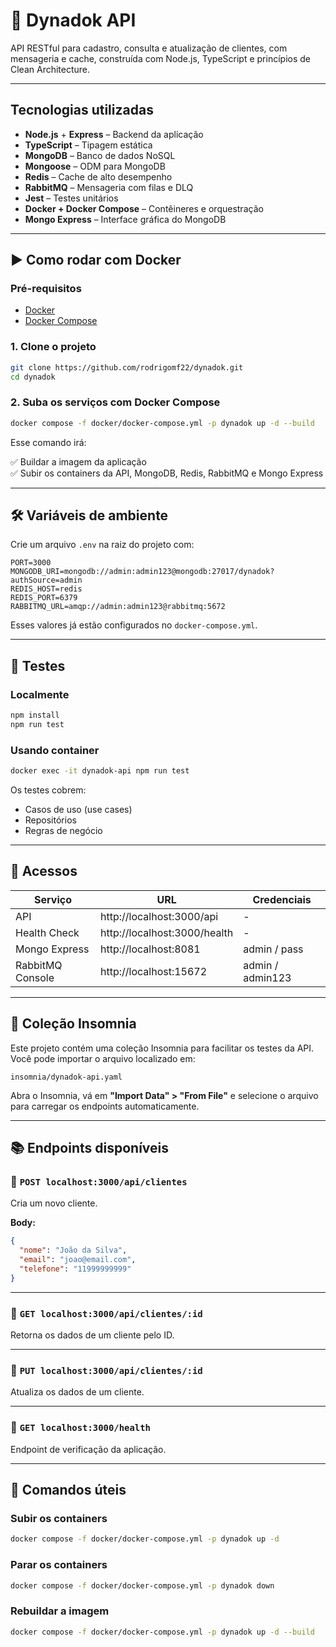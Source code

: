 # 🧾 Dynadok API

API RESTful para cadastro, consulta e atualização de clientes, com mensageria e cache, construída com Node.js, TypeScript e princípios de Clean Architecture.

---

## Tecnologias utilizadas

- **Node.js** + **Express** – Backend da aplicação
- **TypeScript** – Tipagem estática
- **MongoDB** – Banco de dados NoSQL
- **Mongoose** – ODM para MongoDB
- **Redis** – Cache de alto desempenho
- **RabbitMQ** – Mensageria com filas e DLQ
- **Jest** – Testes unitários
- **Docker + Docker Compose** – Contêineres e orquestração
- **Mongo Express** – Interface gráfica do MongoDB

---

## ▶️ Como rodar com Docker

### Pré-requisitos

- [Docker](https://docs.docker.com/get-docker/)
- [Docker Compose](https://docs.docker.com/compose/)

### 1. Clone o projeto

```bash
git clone https://github.com/rodrigomf22/dynadok.git
cd dynadok
```

### 2. Suba os serviços com Docker Compose

```bash
docker compose -f docker/docker-compose.yml -p dynadok up -d --build
```

Esse comando irá:

✅ Buildar a imagem da aplicação  
✅ Subir os containers da API, MongoDB, Redis, RabbitMQ e Mongo Express

---

## 🛠 Variáveis de ambiente

Crie um arquivo `.env` na raiz do projeto com:

```env
PORT=3000
MONGODB_URI=mongodb://admin:admin123@mongodb:27017/dynadok?authSource=admin
REDIS_HOST=redis
REDIS_PORT=6379
RABBITMQ_URL=amqp://admin:admin123@rabbitmq:5672
```

Esses valores já estão configurados no `docker-compose.yml`.

---

## 🧪 Testes

### Localmente

```bash
npm install
npm run test
```

### Usando container

```bash
docker exec -it dynadok-api npm run test
```

Os testes cobrem:

- Casos de uso (use cases)
- Repositórios
- Regras de negócio

---

## 🔗 Acessos

| Serviço          | URL                          | Credenciais       |
|------------------|------------------------------|-------------------|
| API              | http://localhost:3000/api    | -                 |
| Health Check     | http://localhost:3000/health | -                 |
| Mongo Express    | http://localhost:8081        | admin / pass      |
| RabbitMQ Console | http://localhost:15672       | admin / admin123  |

---

## 📁 Coleção Insomnia

Este projeto contém uma coleção Insomnia para facilitar os testes da API.  
Você pode importar o arquivo localizado em:

```text
insomnia/dynadok-api.yaml
```

Abra o Insomnia, vá em **"Import Data" > "From File"** e selecione o arquivo para carregar os endpoints automaticamente.

---

## 📚 Endpoints disponíveis

### 🔹 `POST localhost:3000/api/clientes`

Cria um novo cliente.

**Body:**
```json
{
  "nome": "João da Silva",
  "email": "joao@email.com",
  "telefone": "11999999999"
}
```

---

### 🔹 `GET localhost:3000/api/clientes/:id`

Retorna os dados de um cliente pelo ID.

---

### 🔹 `PUT localhost:3000/api/clientes/:id`

Atualiza os dados de um cliente.

---

### 🔹 `GET localhost:3000/health`

Endpoint de verificação da aplicação.

---

## 🧰 Comandos úteis

### Subir os containers

```bash
docker compose -f docker/docker-compose.yml -p dynadok up -d
```

### Parar os containers

```bash
docker compose -f docker/docker-compose.yml -p dynadok down
```

### Rebuildar a imagem

```bash
docker compose -f docker/docker-compose.yml -p dynadok up -d --build
```